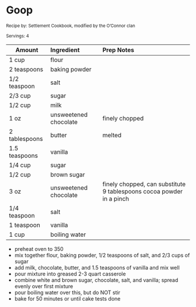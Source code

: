 # Goop

<small>Recipe by: Settlement Cookbook, modified by the O’Connor clan</small>

<small>Servings: 4</small>

| Amount        | Ingredient            | Prep Notes                                                           |
| ------------- | :-------------------- | :------------------------------------------------------------------- |
| 1 cup         | flour                 |                                                                      |
| 2 teaspoons   | baking powder         |                                                                      |
| 1/2 teaspoon  | salt                  |                                                                      |
| 2/3 cup       | sugar                 |                                                                      |
| 1/2 cup       | milk                  |                                                                      |
| 1 oz          | unsweetened chocolate | finely chopped                                                       |
| 2 tablespoons | butter                | melted                                                               |
| 1.5 teaspoons | vanilla               |                                                                      |
| 1/4 cup       | sugar                 |                                                                      |
| 1/2 cup       | brown sugar           |                                                                      |
| 3 oz          | unsweetened chocolate | finely chopped, can substitute 9 tablespoons cocoa powder in a pinch |
| 1/4 teaspoon  | salt                  |                                                                      |
| 1 teaspoon    | vanilla               |                                                                      |
| 1 cup         | boiling water         |                                                                      |

- preheat oven to 350
- mix together flour, baking powder, 1/2 teaspoons of salt, and 2/3 cups of sugar
- add milk, chocolate, butter, and 1.5 teaspoons of vanilla and mix well
- pour mixture into greased 2-3 quart casserole
- combine white and brown sugar, chocolate, salt, and vanilla; spread evenly over first mixture
- pour boiling water over this, but do NOT stir
- bake for 50 minutes or until cake tests done

<!-- Tags:
- chocolate
- cake
- vegetarian
- oven
-->
